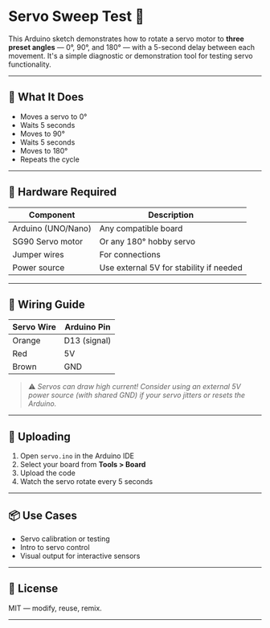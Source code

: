 # Servo Sweep Test 🔄

This Arduino sketch demonstrates how to rotate a servo motor to **three preset angles** — 0°, 90°, and 180° — with a 5-second delay between each movement. It's a simple diagnostic or demonstration tool for testing servo functionality.

---

## 🎯 What It Does

- Moves a servo to 0°
- Waits 5 seconds
- Moves to 90°
- Waits 5 seconds
- Moves to 180°
- Repeats the cycle

---

## 🧰 Hardware Required

| Component           | Description                  |
|---------------------|------------------------------|
| Arduino (UNO/Nano)  | Any compatible board         |
| SG90 Servo motor    | Or any 180° hobby servo      |
| Jumper wires        | For connections              |
| Power source        | Use external 5V for stability if needed

---

## 🔌 Wiring Guide

| Servo Wire | Arduino Pin |
|------------|-------------|
| Orange     | D13 (signal)|
| Red        | 5V          |
| Brown      | GND         |

> ⚠️ *Servos can draw high current! Consider using an external 5V power source (with shared GND) if your servo jitters or resets the Arduino.*

---

## 🚀 Uploading

1. Open `servo.ino` in the Arduino IDE
2. Select your board from **Tools > Board**
3. Upload the code
4. Watch the servo rotate every 5 seconds

---

## 📦 Use Cases

- Servo calibration or testing
- Intro to servo control
- Visual output for interactive sensors

---

## 📜 License

MIT — modify, reuse, remix.

---

